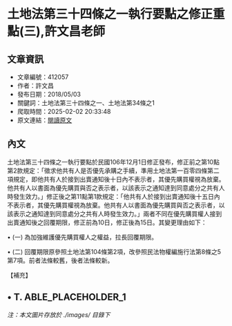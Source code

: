 # 土地法第三十四條之一執行要點之修正重點(三),許文昌老師

## 文章資訊
- 文章編號：412057
- 作者：許文昌
- 發布日期：2018/05/03
- 關鍵詞：土地法第三十四條之一、土地法第34條之1
- 爬取時間：2025-02-02 20:33:48
- 原文連結：[閱讀原文](https://real-estate.get.com.tw/Columns/detail.aspx?no=412057)

## 內文
土地法第三十四條之一執行要點於民國106年12月1日修正發布，修正前之第10點第2款規定：「徵求他共有人是否優先承購之手續，準用土地法第一百零四條第二項規定，即他共有人於接到出賣通知後十日內不表示者，其優先購買權視為放棄。他共有人以書面為優先購買與否之表示者，以該表示之通知達到同意處分之共有人時發生效力。」修正後之第11點第1款規定：「他共有人於接到出賣通知後十五日內不表示者，其優先購買權視為放棄。他共有人以書面為優先購買與否之表示者，以該表示之通知達到同意處分之共有人時發生效力。」兩者不同在優先購買權人接到出賣通知後之回覆期限，修正前為10日，修正後為15日。其變更理由如下：

• (一) 為加強維護優先購買權人之權益，拉長回覆期限。

• (二) 回覆期限原參照土地法第104條第2項，改參照民法物權編施行法第8條之5第7項。前者法條較舊，後者法條較新。

【補充】

• T. ABLE_PLACEHOLDER_1
---
*注：本文圖片存放於 ./images/ 目錄下*
